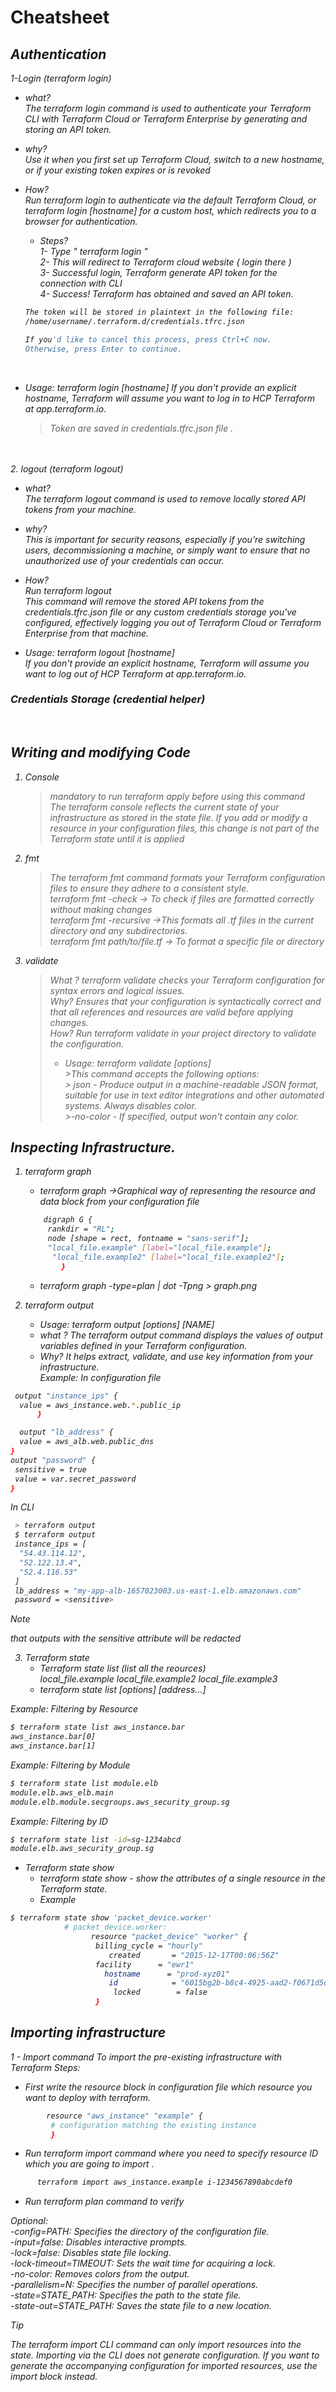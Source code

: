 # Cheatsheet
<em>

## Authentication
   1-Login (terraform login)
   * what?</br>
      The terraform login command is used to authenticate your Terraform CLI with Terraform Cloud or Terraform Enterprise by generating and storing an API token.

   * why?</br>
      Use it when you first set up Terraform Cloud, switch to a new hostname, or if your existing token expires or is revoked

   * How?</br>
      Run terraform login to authenticate via the default Terraform Cloud, or terraform login [hostname] for a custom host, which redirects you to a browser for authentication.

      * Steps? </br>
       1- Type " terraform login "  
       2- This will redirect to Terraform cloud website ( login there ) </br>
       3- Successful login, Terraform generate API token for the connection with CLI </br>
       4- Success! Terraform has obtained and saved an API token.</br>

       ```bash
       The token will be stored in plaintext in the following file:
       /home/username/.terraform.d/credentials.tfrc.json

       If you'd like to cancel this process, press Ctrl+C now.
       Otherwise, press Enter to continue.
       ```
       </br>

   * Usage: terraform login [hostname]
      If you don't provide an explicit hostname, Terraform will assume you want to log in to HCP Terraform at app.terraform.io.

       > Token are saved in credentials.tfrc.json file .

 </br></br>
   2. logout (terraform logout)
   
   * what?</br>
      The terraform logout command is used to remove locally stored API tokens from your machine. 

   * why?</br>
      This is important for security reasons, especially if you're switching users, decommissioning a machine, or simply want to ensure that no unauthorized use of your credentials can occur.

   * How?</br>
      Run terraform logout </br>
      This command will remove the stored API tokens from the credentials.tfrc.json file or any custom credentials storage you've configured, effectively logging you out of Terraform Cloud or Terraform Enterprise from that machine.

   * Usage: terraform logout [hostname]</br>
      If you don't provide an explicit hostname, Terraform will assume you want to log out of HCP Terraform at app.terraform.io.


### Credentials Storage (credential helper)
</br>

## Writing and modifying Code
   1. Console
      > mandatory to run terraform apply before using this command</br>
      >The terraform console reflects the current state of your infrastructure as stored in the state file.  If you add or modify a resource in your configuration files, this change is not part of the Terraform state until it is applied

   2. fmt
      > The terraform fmt command formats your Terraform configuration files to ensure they adhere to a consistent style. </br>
      >terraform fmt -check   -> To check if files are formatted correctly without making changes </br>
      >terraform fmt -recursive   ->This formats all .tf files in the current directory and any subdirectories.</br>
      > terraform fmt path/to/file.tf    ->  To format a specific file or directory 
   3. validate
      > What ? terraform validate checks your Terraform configuration for syntax errors and logical issues.</br>
      >Why?  Ensures that your configuration is syntactically correct and that all references and resources are valid before applying changes.</br>
      >How? Run terraform validate in your project directory to validate the configuration.</br>
      > * Usage: terraform validate [options]</br>
    >This command accepts the following options:</br>
    > json - Produce output in a machine-readable JSON format, suitable for use in text editor integrations and other automated systems. Always disables color.</br>
    >-no-color - If specified, output won't contain any color.</br>


## Inspecting Infrastructure.

   1. terraform graph
      + terraform graph ->Graphical way of representing the resource and data block from your configuration file</br>
       ```bash
           digraph G {
            rankdir = "RL";
            node [shape = rect, fontname = "sans-serif"];
            "local_file.example" [label="local_file.example"];
             "local_file.example2" [label="local_file.example2"];
               }
       ```
       + terraform graph -type=plan | dot -Tpng > graph.png </br>

   2. terraform output
      + Usage:  terraform output [options] [NAME]</br>
      + what ? The terraform output command displays the values of output variables defined in your Terraform configuration.</br>
      + Why? It helps extract, validate, and use key information from your infrastructure.</br>
 Example: In configuration file
 ```bash
  output "instance_ips" {
   value = aws_instance.web.*.public_ip
       }

   output "lb_address" {
   value = aws_alb.web.public_dns
 }
 output "password" {
  sensitive = true
  value = var.secret_password
 }
 ```
 In CLI
```bash
 > terraform output
 $ terraform output
 instance_ips = [
  "54.43.114.12",
  "52.122.13.4",
  "52.4.116.53"
 ]
 lb_address = "my-app-alb-1657023003.us-east-1.elb.amazonaws.com"
 password = <sensitive>
```
>[!NOTE]
>that outputs with the sensitive attribute will be redacted

   3. Terraform state
      + Terraform state list (list all the reources)</br>
            local_file.example
            local_file.example2
            local_file.example3
      + terraform state list [options] [address...]

Example: Filtering by Resource</br>
```bash
$ terraform state list aws_instance.bar
aws_instance.bar[0]
aws_instance.bar[1]
```

Example: Filtering by Module </br>
```bash
$ terraform state list module.elb
module.elb.aws_elb.main
module.elb.module.secgroups.aws_security_group.sg
```

Example: Filtering by ID</br>
```bash
$ terraform state list -id=sg-1234abcd
module.elb.aws_security_group.sg
```


   + Terraform state show
       + terraform state show - show the attributes of a single resource in the Terraform state. 
       + Example

       
```bash 
$ terraform state show 'packet_device.worker'
            # packet_device.worker:
                  resource "packet_device" "worker" {
                   billing_cycle = "hourly"
                      created       = "2015-12-17T00:06:56Z"
                   facility      = "ewr1"
                     hostname      = "prod-xyz01"
                      id            = "6015bg2b-b8c4-4925-aad2-f0671d5d3b13"
                       locked        = false
                   }
```




## Importing infrastructure

   1 -  Import command
   To import the pre-existing infrastructure with Terraform
   Steps:
   +  First write the resource block in configuration file which resource you want to deploy with terraform.

```bash
        resource "aws_instance" "example" {
         # configuration matching the existing instance
         }
```

   +  Run terraform import command where you need to specify resource ID which you are going to import .
    
``` bash
      terraform import aws_instance.example i-1234567890abcdef0
```

   + Run  terraform plan command to  verify

Optional: </br>
-config=PATH: Specifies the directory of the configuration file.</br>
-input=false: Disables interactive prompts.</br>
-lock=false: Disables state file locking.</br>
-lock-timeout=TIMEOUT: Sets the wait time for acquiring a lock.</br>
-no-color: Removes colors from the output.</br>
-parallelism=N: Specifies the number of parallel operations.</br>
-state=STATE_PATH: Specifies the path to the state file.</br>
-state-out=STATE_PATH: Saves the state file to a new location.</br>

>[!TIP]
>The terraform import CLI command can only import resources into the state. Importing via the CLI does not generate configuration. If you want to generate the accompanying configuration for imported resources, use the import block instead.






</em>